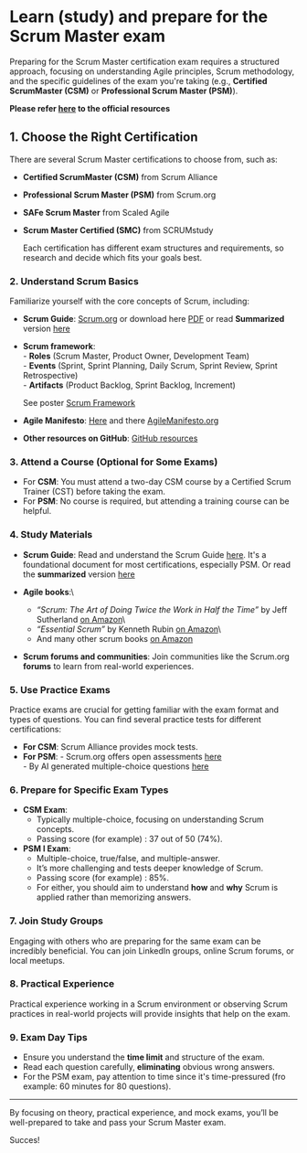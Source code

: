 # Learn (study) and prepare for the Scrum Master exam

Preparing for the Scrum Master certification exam requires a structured approach, focusing on understanding Agile principles, Scrum methodology, and the specific guidelines of the exam you're taking (e.g., **Certified ScrumMaster (CSM)** or **Professional Scrum Master (PSM)**).

**Please refer [here](https://www.scrum.org) to the official resources**

## 1. **Choose the Right Certification**

   There are several Scrum Master certifications to choose from, such as:

- **Certified ScrumMaster (CSM)** from Scrum Alliance
- **Professional Scrum Master (PSM)** from Scrum.org
- **SAFe Scrum Master** from Scaled Agile
- **Scrum Master Certified (SMC)** from SCRUMstudy

   Each certification has different exam structures and requirements, so research and decide which fits your goals best.

### 2. **Understand Scrum Basics**

   Familiarize yourself with the core concepts of Scrum, including:

- **Scrum Guide**: [Scrum.org](https://www.scrum.org/resources/scrum-guide) or download here [PDF](DocFiles/2020-Scrum-Guide-US.pdf) or read **Summarized** version [here](ScrumGuideSummarized.md)
- **Scrum framework**:\
      -  **Roles** (Scrum Master, Product Owner, Development Team)\
      -  **Events** (Sprint, Sprint Planning, Daily Scrum, Sprint Review, Sprint Retrospective)\
      -  **Artifacts** (Product Backlog, Sprint Backlog, Increment)

   See poster [Scrum Framework](/DocFiles/Scrum-Framework-with-sdo-logo-9.29.23.pdf)

- **Agile Manifesto**: [Here](AgileMenifesto.md) and there [AgileManifesto.org](http://agilemanifesto.org/)
- **Other resources on GitHub**: [GitHub resources](https://github.com/search?q=scrum+master+study&type=repositories&s=stars&o=desc)

### 3. **Attend a Course (Optional for Some Exams)**

- For **CSM**: You must attend a two-day CSM course by a Certified Scrum Trainer (CST) before taking the exam.
- For **PSM**: No course is required, but attending a training course can be helpful.

### 4. **Study Materials**

- **Scrum Guide**: Read and understand the Scrum Guide [here](https://www.scrum.org/learning-series/what-is-scrum/what-is-scrum). It's a foundational document for most certifications, especially PSM. Or read the **summarized** version [here](ScrumGuideSummarized.md)
- **Agile books**:\
  - *“Scrum: The Art of Doing Twice the Work in Half the Time”* by Jeff Sutherland [on Amazon](https://www.amazon.com/Scrum-Doing-Twice-Work-Half/dp/038534645X)\
  - *“Essential Scrum”* by Kenneth Rubin [on Amazon](https://www.amazon.com/Essential-Scrum-Practical-Addison-Wesley-Signature/dp/0137043295)\
  - And many other scrum books [on Amazon](https://www.amazon.com/s?k=scrum+books&i=stripbooks&crid=31F488GPJ81J1&sprefix=Scrum+%2Cstripbooks%2C170&ref=nb_sb_ss_ts-doa-p_2_6)

- **Scrum forums and communities**: Join communities like the Scrum.org **forums** to learn from real-world experiences.

### 5. **Use Practice Exams**

   Practice exams are crucial for getting familiar with the exam format and types of questions. You can find several practice tests for different certifications:

- **For CSM**: Scrum Alliance provides mock tests.
- **For PSM**:
      -  Scrum.org offers open assessments [here](https://www.scrum.org/open-assessments)\
      -  By AI generated multiple-choice questions [here](DocFiles/ScrumGuideMultipleChoiceQuestions.pdf)

### 6. **Prepare for Specific Exam Types**

- **CSM Exam**:
  - Typically multiple-choice, focusing on understanding Scrum concepts.
  - Passing score (for example) : 37 out of 50 (74%).
- **PSM I Exam**:
  - Multiple-choice, true/false, and multiple-answer.
  - It’s more challenging and tests deeper knowledge of Scrum.
  - Passing score (for example) : 85%.
  - For either, you should aim to understand **how** and **why** Scrum is applied rather than memorizing answers.

### 7. **Join Study Groups**

   Engaging with others who are preparing for the same exam can be incredibly beneficial. You can join LinkedIn groups, online Scrum forums, or local meetups.

### 8. **Practical Experience**

   Practical experience working in a Scrum environment or observing Scrum practices in real-world projects will provide insights that help on the exam.

### 9. **Exam Day Tips**

- Ensure you understand the **time limit** and structure of the exam.
- Read each question carefully, **eliminating** obvious wrong answers.
- For the PSM exam, pay attention to time since it's time-pressured (fro example: 60 minutes for 80 questions).

---

By focusing on theory, practical experience, and mock exams, you’ll be well-prepared to take and pass your Scrum Master exam.

Succes!
